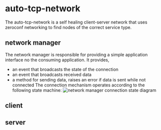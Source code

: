 # auto-tcp-network
The auto-tcp-network is a self healing client-server network that uses zeroconf
networking to find nodes of the correct service type.
## network manager
The network manager is responsible for providing a simple application interface
no the consuming application. It provides,
 * an event that broadcasts the state of the connection
 * an event that broadcasts received data
 * a method for sending data, raises an error if data is sent while not
 connected
The connection mechanism operates according to the following state machine:
![network manager connection state diagram](https://github.com/geoff-coppertop/python-auto-tcp-network/network_manager_state_diagram.png)
## client

## server